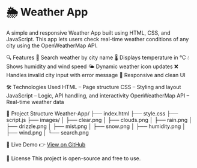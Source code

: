 # 🌦️ Weather App
A simple and responsive Weather App built using HTML, CSS, and JavaScript. This app lets users check real-time weather conditions of any city using the OpenWeatherMap API.

🔍 Features
🔎 Search weather by city name
🌡️ Displays temperature in °C
💧 Shows humidity and wind speed
🌤️ Dynamic weather icon updates
❌ Handles invalid city input with error message
📱 Responsive and clean UI

🛠️ Technologies Used
HTML – Page structure
CSS – Styling and layout
JavaScript – Logic, API handling, and interactivity
OpenWeatherMap API – Real-time weather data

📁 Project Structure
Weather-App/
├── index.html
├── style.css
├── script.js
├── images/
│   ├── clear.png
│   ├── clouds.png
│   ├── rain.png
│   ├── drizzle.png
│   ├── mist.png
│   ├── snow.png
│   ├── humidity.png
│   ├── wind.png
│   └── search.png

🔗 Live Demo
👉 [View on GitHub](https://toufeeqahmed916.github.io/Weather-App/)

📄 License
This project is open-source and free to use.

